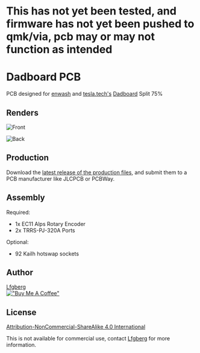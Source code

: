 # This has not yet been tested, and firmware has not yet been pushed to qmk/via, pcb may or may not function as intended

# Dadboard PCB

PCB designed for [enwash](https://github.com/enwash) and [tesla.tech's]() [Dadboard]() Split 75%

## Renders

![Front](https://i.imgur.com/5Y9oUiH.png)

![Back](https://i.imgur.com/rKpCqlW.png)

## Production

Download the [latest release of the production files](https://github.com/lfgberg/dadboard-pcb/releases), and submit them to a PCB manufacturer like JLCPCB or PCBWay.

## Assembly

Required:
* 1x EC11 Alps Rotary Encoder
* 2x TRRS-PJ-320A Ports

Optional:
* 92 Kailh hotswap sockets

## Author
[Lfgberg](https://github.com/lfgberg)
<br>
[!["Buy Me A Coffee"](https://www.buymeacoffee.com/assets/img/custom_images/orange_img.png)](https://www.buymeacoffee.com/lfgberg)

## License
[Attribution-NonCommercial-ShareAlike 4.0 International](https://creativecommons.org/licenses/by-nc-sa/4.0/)

This is not available for commercial use, contact [Lfgberg](https://github.com/lfgberg) for more information.
